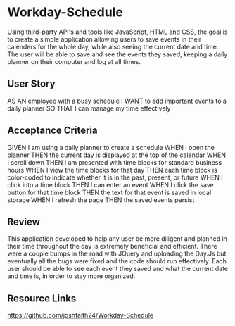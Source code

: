 # Workday-Schedule
Using third-party API's and tools like JavaScript, HTML and CSS, the goal is to create a simple
application allowing users to save events in their calenders for the whole day, while also seeing the current
date and time. The user will be able to save and see the events they saved, keeping a daily planner
on their computer and log at all times.

## User Story
AS AN employee with a busy schedule
I WANT to add important events to a daily planner
SO THAT I can manage my time effectively

## Acceptance Criteria
GIVEN I am using a daily planner to create a schedule
WHEN I open the planner
THEN the current day is displayed at the top of the calendar
WHEN I scroll down
THEN I am presented with time blocks for standard business hours
WHEN I view the time blocks for that day
THEN each time block is color-coded to indicate whether it is in the past, present, or future
WHEN I click into a time block
THEN I can enter an event
WHEN I click the save button for that time block
THEN the text for that event is saved in local storage
WHEN I refresh the page
THEN the saved events persist

## Review
This application developed to help any user be more diligent and planned in their time throughout
the day is extremely beneficial and efficient. There were a couple bumps in the road with JQuery and 
uploading the Day.Js but eventually all the bugs were fixed and the code should run effectively. 
Each user should be able to see each event they saved and what the current date and time is, in 
order to stay more organized.

## Resource Links
https://github.com/joshfaith24/Workday-Schedule
